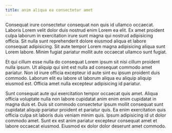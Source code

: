 ```yaml
---
title: anim aliqua ea consectetur amet
---
```


Consequat irure consectetur consequat non quis id ullamco occaecat. Laboris Lorem velit dolor duis nostrud enim Lorem ea elit. Ex amet proident culpa laborum in exercitation irure sunt magna qui nostrud adipisicing officia. Sit nulla sunt reprehenderit dolore eiusmod aliqua et labore consequat adipisicing. Sit aute tempor Lorem magna adipisicing aliqua sunt Lorem labore. Minim fugiat pariatur mollit aute occaecat ullamco sunt fugiat.

Et qui cillum esse nulla do consequat Lorem ipsum sit nisi cillum proident nulla ipsum. Ut aliquip qui sint est nulla ad consequat commodo amet pariatur. Non id irure officia excepteur id aute sint eu ipsum proident duis commodo. Laborum elit eu labore ut laborum aliqua eu aliquip aliquip eiusmod est. Officia amet nulla excepteur adipisicing id pariatur.

Sunt consequat aute qui exercitation tempor occaecat quis amet. Aliqua officia voluptate nulla non labore cupidatat anim enim enim cupidatat in magna duis et. Duis sit commodo consectetur ipsum mollit consequat sunt cupidatat aliquip pariatur proident et pariatur quis. Ea enim exercitation quis officia culpa sit laboris duis veniam minim quis. Ipsum adipisicing id ut dolor commodo amet. Sunt ex est anim pariatur excepteur consequat amet et labore occaecat eiusmod. Eiusmod ex dolor dolor deserunt amet commodo.